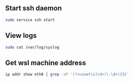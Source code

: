 ## Start ssh daemon

```bash
sudo service ssh start
```

## View logs

```bash
sudo cat /var/log/syslog
```

## Get wsl machine address

```bash
ip addr show eth0 | grep -oP '(?<=inet\s)\d+(\.\d+){3}'
```